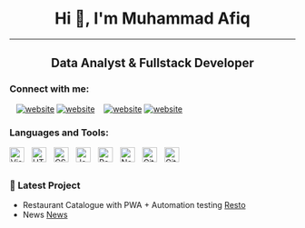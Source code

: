 <h1 align="center">Hi 👋, I'm Muhammad Afiq</h1>

---

<h2 align="center">Data Analyst & Fullstack Developer</h3>




### Connect with me:

<!-- [![website](./img/globe-light.svg)](https://codestackr.com#gh-light-mode-only)
[![website](./img/globe-dark.svg)](https://codestackr.com#gh-dark-mode-only) -->

&nbsp;&nbsp;
[![website](./img/linkedin-light.svg)](https://www.linkedin.com/in/muhammad-afiq-2a097314b/#gh-light-mode-only)
[![website](./img/linkedin-dark.svg)](https://www.linkedin.com/in/muhammad-afiq-2a097314b/#gh-dark-mode-only)
&nbsp;&nbsp;
[![website](./img/instagram-light.svg)](https://www.instagram.com/afiqmuhammad21/#gh-light-mode-only)
[![website](./img/instagram-dark.svg)](https://www.instagram.com/afiqmuhammad21/#gh-dark-mode-only)

### Languages and Tools:

<img align="left" alt="Visual Studio Code" width="26px" src="https://cdn.jsdelivr.net/gh/devicons/devicon/icons/vscode/vscode-original.svg" style="padding-right:10px;" />
<img align="left" alt="HTML5" width="26px" src="https://cdn.jsdelivr.net/gh/devicons/devicon/icons/html5/html5-original.svg" style="padding-right:10px;" />
<img align="left" alt="CSS3" width="26px" src="https://cdn.jsdelivr.net/gh/devicons/devicon/icons/css3/css3-original.svg" style="padding-right:10px;" />
<img align="left" alt="JavaScript" width="26px" src="https://cdn.jsdelivr.net/gh/devicons/devicon/icons/javascript/javascript-original.svg" style="padding-right:10px;" />
<img align="left" alt="React" width="26px" src="https://cdn.jsdelivr.net/gh/devicons/devicon/icons/react/react-original.svg" style="padding-right:10px;" />
<img align="left" alt="Node.js" width="26px" src="https://cdn.jsdelivr.net/gh/devicons/devicon/icons/nodejs/nodejs-original.svg" style="padding-right:10px;" />
<img align="left" alt="Git" width="26px" src="https://cdn.jsdelivr.net/gh/devicons/devicon/icons/git/git-original.svg" style="padding-right:10px;" />
<img align="left" alt="GitHub" width="26px" src="https://user-images.githubusercontent.com/3369400/139447912-e0f43f33-6d9f-45f8-be46-2df5bbc91289.png" style="padding-right:10px;" />

<br />
<br />

### 📕 Latest Project

<!-- Project-POST-LIST:START -->


- Restaurant Catalogue with PWA + Automation testing [Resto](https://resto-catalog.vercel.app/)
- News [News](https://news-wheat.vercel.app/)


<!-- Project-POST-LIST:END -->

[website]:
[youtube]:
[instagram]: https://www.instagram.com/afiqmuhammad21/
[linkedin]: https://www.linkedin.com/in/muhammad-afiq-2a097314b/
